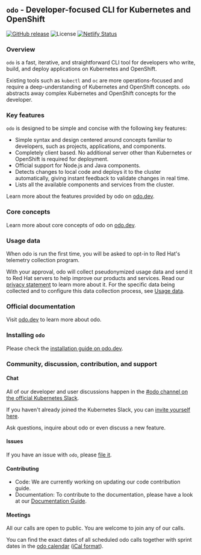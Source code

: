 `odo` - Developer-focused CLI for Kubernetes and OpenShift
---

[![GitHub release](https://img.shields.io/github/v/release/openshift/odo?style=for-the-badge)](https://github.com/openshift/odo/releases/latest)
![License](https://img.shields.io/github/license/openshift/odo?style=for-the-badge)
[![Netlify Status](https://api.netlify.com/api/v1/badges/e07867b0-56a4-4905-92a9-a152ceab5f0d/deploy-status)](https://app.netlify.com/sites/odo-docusaurus-preview/deploys)


### Overview

`odo`  is a fast, iterative, and straightforward CLI tool for developers who write, build, and deploy applications on Kubernetes and OpenShift.

Existing tools such as `kubectl` and `oc` are more operations-focused and require a deep-understanding of Kubernetes and OpenShift concepts. `odo` abstracts away complex Kubernetes and OpenShift concepts for the developer.

### Key features

`odo` is designed to be simple and concise with the following key features:

* Simple syntax and design centered around concepts familiar to developers, such as projects, applications, and components.
* Completely client based. No additional server other than Kubernetes or OpenShift is required for deployment.
* Official support for Node.js and Java components.
* Detects changes to local code and deploys it to the cluster automatically, giving instant feedback to validate changes in real time.
* Lists all the available components and services from the cluster.

Learn more about the features provided by odo on [odo.dev](https://odo.dev/docs/getting-started/features).

### Core concepts

Learn more about core concepts of odo on [odo.dev](https://odo.dev/docs/getting-started/basics).


### Usage data

When odo is run the first time, you will be asked to opt-in to Red Hat's telemetry collection program.

With your approval, odo will collect pseudonymized usage data and send it to Red Hat servers to help improve our products and services. Read our [privacy statement](https://developers.redhat.com/article/tool-data-collection) to learn more about it. For the specific data being collected and to configure this data collection process, see [Usage data](USAGE_DATA.adoc).

### Official documentation

Visit [odo.dev](https://odo.dev/) to learn more about odo.

### Installing `odo`

Please check the [installation guide on odo.dev](https://odo.dev/docs/getting-started/installation/).


### Community, discussion, contribution, and support


#### Chat 

All of our developer and user discussions happen in the [#odo channel on the official Kubernetes Slack](https://kubernetes.slack.com/archives/C01D6L2NUAG).

If you haven't already joined the Kubernetes Slack, you can [invite yourself here](https://slack.k8s.io/).

Ask questions, inquire about odo or even discuss a new feature.

#### Issues

If you have an issue with `odo`, please [file it](https://github.com/openshift/odo/issues).


#### Contributing

* Code: We are currently working on updating our code contribution guide.
* Documentation: To contribute to the documentation, please have a look at our [Documentation Guide](https://odo.dev/docs/contributing/docs/).

#### Meetings

All our calls are open to public. You are welcome to join any of our calls.

You can find the exact dates of all scheduled odo calls together with sprint dates in the [odo calendar](https://calendar.google.com/calendar/embed?src=gi0s0v5ukfqkjpnn26p6va3jfc%40group.calendar.google.com) ([iCal format](https://calendar.google.com/calendar/ical/gi0s0v5ukfqkjpnn26p6va3jfc%40group.calendar.google.com/public/basic.ics)).
